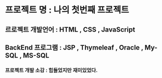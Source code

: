 # 프로젝트 명 : 나의 첫번째 프로젝트 

## 르로젝트 개발언어 : HTML , CSS , JavaScript

## BackEnd 프로그램 : JSP , Thymeleaf , Oracle , My-SQL , MS-SQL

### 프로젝트 개발 소감 : 힘들었지만 재미있었다.
